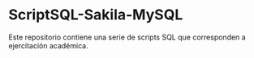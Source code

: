 # ScriptSQL-Sakila-MySQL
Este repositorio contiene una serie de scripts SQL que corresponden a ejercitación académica.
